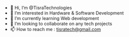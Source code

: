 - 👋 Hi, I’m @TisraTechnologies
- 👀 I’m interested in Hardware & Software Development
- 🌱 I’m currently learning Web development
- 💞️ I’m looking to collaborate on any tech projects
- 📫 How to reach me : tisratech@gmail.com

<!---
TisraTechnologies/TisraTechnologies is a ✨ special ✨ repository because its `README.md` (this file) appears on your GitHub profile.
You can click the Preview link to take a look at your changes.
--->

